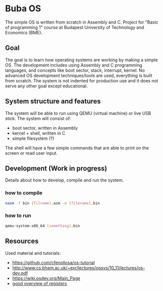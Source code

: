 # Buba OS

The simple OS is written from scratch in Assembly and C. Project for "Basic of programming 1" course at Budapest University of Technology and Economics (BME).

## Goal

The goal is to learn how operating systems are working by making a simple OS.
The development includes using Assembly and C programming languages, and concepts like boot sector, stack, interrupt, kernel. No advanced OS development techniques/tools are used, everything is built from scratch. The system is not indented for production use and it does not serve any other goal except educational.

## System structure and features

The system will be able to run using QEMU (virtual machine) or live USB stick. The system will consist of:

- boot sector, written in Assembly
- kernel + shell, written in C
- simple filesystem (?)

The shell will have a few simple commands that are able to print on the screen or read user input.

## Development (Work in progress)

Details about how to develop, compile and run the system.

### how to compile

```bash
nasm -f bin [filname].asm -o [filename].bin
```

### how to run

```bash
qemu-system-x86_64 [something].bin
```

## Resources

Used material and tutorials:

- https://github.com/cfenollosa/os-tutorial
- http://www.cs.bham.ac.uk/~exr/lectures/opsys/10_11/lectures/os-dev.pdf
- https://wiki.osdev.org/Main_Page
- [good overview of registers](https://wiki.skullsecurity.org/Registers)
